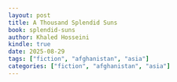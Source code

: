 ```yaml
---
layout: post
title: A Thousand Splendid Suns
book: splendid-suns
author: Khaled Hosseini
kindle: true
date: 2025-08-29
tags: ["fiction", "afghanistan", "asia"]
categories: ["fiction", "afghanistan", "asia"]
---
```

